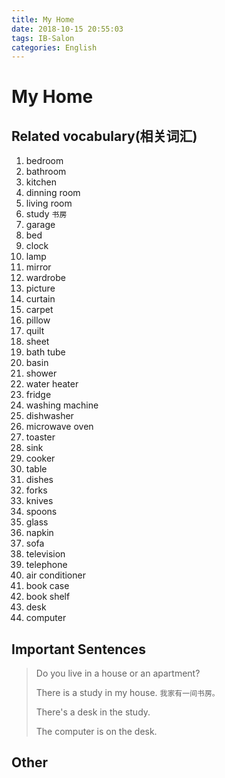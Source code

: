 ```yaml
---
title: My Home
date: 2018-10-15 20:55:03
tags: IB-Salon
categories: English
---
```


# My Home

## Related vocabulary(相关词汇)

1. bedroom
2. bathroom
3. kitchen
4. dinning room
5. living room
6. study `书房`
7. garage
8. bed
9. clock
10. lamp
11. mirror
12. wardrobe
13. picture
14. curtain
15. carpet
16. pillow
17. quilt
18. sheet
19. bath tube
20. basin
21. shower
22. water heater
23. fridge
24. washing machine
25. dishwasher
26. microwave oven
27. toaster
28. sink
29. cooker
30. table
31. dishes
32. forks
33. knives
34. spoons
35. glass
36. napkin
37. sofa
38. television
39. telephone
40. air conditioner
41. book case
42. book shelf
43. desk
44. computer
 


## Important Sentences

> Do you live in a house or an apartment?
> 
> There is a study in my house. `我家有一间书房。`
> 
> There's a desk in the study.
> 
> The computer is on the desk.

## Other

> 












